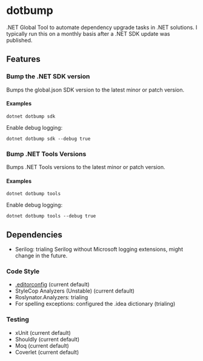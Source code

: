 # dotbump

.NET Global Tool to automate dependency upgrade tasks in .NET solutions.
I typically run this on a monthly basis after a .NET SDK update was published.

## Features

### Bump the .NET SDK version

Bumps the global.json SDK version to the latest minor or patch version.

#### Examples

```shell
dotnet dotbump sdk
```

Enable debug logging:

````shell
dotnet dotbump sdk --debug true
````

### Bump .NET Tools Versions

Bumps .NET Tools versions to the latest minor or patch version.

#### Examples

```shell
dotnet dotbump tools
```

Enable debug logging:

````shell
dotnet dotbump tools --debug true
````

## Dependencies

* Serilog: trialing Serilog without Microsoft logging extensions, might change in the future.

### Code Style

* [.editorconfig](.editorconfig) (current default)
* StyleCop Analyzers (Unstable) (current default)
* Roslynator.Analyzers: trialing
* For spelling exceptions: configured the .idea dictionary (trialing)

### Testing

* xUnit (current default)
* Shouldly (current default)
* Moq (current default)
* Coverlet (current default)